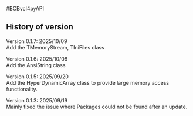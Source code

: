 #BCBvcl4pyAPI

## History of version
Version 0.1.7: 2025/10/09<BR>
Add the TMemoryStream, TIniFiles class

Version 0.1.6: 2025/10/08<BR>
Add the AnsiString class 

Version 0.1.5: 2025/09/20<BR>
Add the HyperDynamicArray class to provide large memory access functionality.<BR>

Version 0.1.3: 2025/09/19<BR>
Mainly fixed the issue where Packages could not be found after an update.<BR>
